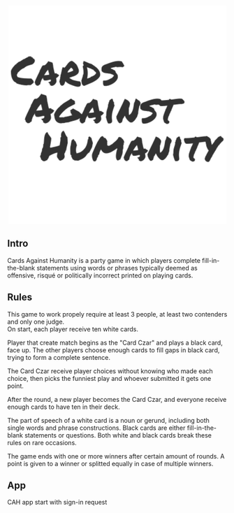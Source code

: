 <p align="center">
  <img width="500" height="500" src="https://github.com/Ghinne/Cards-Against-Humanity/blob/master/app/src/main/res/drawable/logo.png">
</p>

## Intro
Cards Against Humanity is a party game in which players complete fill-in-the-blank statements using words or phrases typically deemed as offensive, risqué or politically incorrect printed on playing cards. 

## Rules
This game to work propely require at least 3 people, at least two contenders and only one judge.<br>
On start, each player receive ten white cards.<br>

Player that create match begins as the "Card Czar" and plays a black card, face up.
The other players choose enough cards to fill gaps in black card, trying to form a complete sentence.

The Card Czar receive player choices without knowing who made each choice, then picks the funniest play and whoever submitted it gets one point.

After the round, a new player becomes the Card Czar, and everyone receive enough cards to have ten in their deck.

The part of speech of a white card is a noun or gerund, including both single words and phrase constructions. Black cards are either fill-in-the-blank statements or questions. Both white and black cards break these rules on rare occasions.

The game ends with one or more winners after certain amount of rounds. A point is given to a winner or splitted equally in case of multiple winners.

## App
CAH app start with sign-in request
